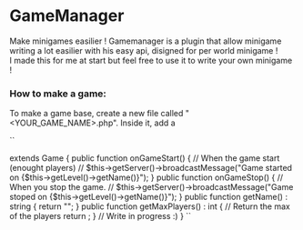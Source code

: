 # GameManager
Make minigames easilier !
Gamemanager is a plugin that allow minigame writing a lot easilier with his easy api, disigned for per world minigame !    
I made this for me at start but feel free to use it to write your own minigame !     
### How to make a game:     
To make a game base, create a new file called "<YOUR_GAME_NAME>.php". Inside it, add a 

``
<?php

use Ad5001\GameManager\Game;
use pocketmine\Player;

class <YOUR_GAME_NAME> extends Game {

public function onGameStart() { // When the game start (enought players)
// $this->getServer()->broadcastMessage("Game started on {$this->getLevel()->getName()}");
}


public function onGameStop() { // When you stop the game.
// $this->getServer()->broadcastMessage("Game stoped on {$this->getLevel()->getName()}");
}


public function getName() : string {
return "<YOUR_GAME_NAME>";
}


public function getMaxPlayers() : int { // Return the max of the players
return <NUMBER OF PLAYERS MAX>;
}


// Write in progress :)
}
``

